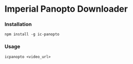 # Imperial Panopto Downloader

### Installation


```shell
npm install -g ic-panopto
```

### Usage

```shell
icpanopto <video_url>
```
